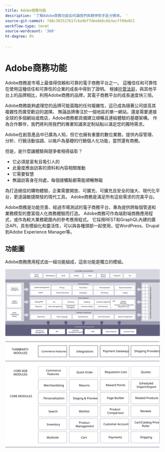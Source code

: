 ```yaml
---
title: Adobe商務功能
description: '了解Adobe商務功能如何讓我們與競爭對手區分開來。 '
source-git-commit: 748c302527617c6a9bf7d6e666c6b3acff89e021
workflow-type: tm+mt
source-wordcount: '360'
ht-degree: 0%

---
```



# Adobe商務功能

Adobe商務是市場上最值得信賴和可靠的電子商務平台之一。 這種信任和可靠性在使用這種信任和可靠性的企業的成長中得到了證明。 根據[托管法庭](https://hostingtribunal.com/blog/magento-statistics/#gref)，與其他平台上的品牌相比，利用Adobe商務的品牌，其電子商務平台的成長速度快三倍。

Adobe商務能夠處理您的品牌可能面臨的任何複雜性，這已成為隨著公司提高其複雜性而廣受歡迎的選擇。 無論品牌專注於一個地區的單一網站，還是需要連接全球的多個網站或商店，Adobe商務都具備建立順暢且連結體驗的基礎架構。 作為合作夥伴，我們將利用我們的專業知識來定制站點以滿足您的獨特需求。

Adobe在創意產品中已廣為人知，但它也擁有重要的數位業務，提供內容管理、分析、行銷活動協調、以帳戶為基礎的行銷個人化功能，當然還有商務。

但是，是什麼讓體驗與競爭者相得益彰？

- 它必須是富有且吸引人的
- 此量度應由訪客的資料和內容相關推動
- 它需要智慧
- 無論訪客身在何處，每個接觸點都需能順暢無礙

為打造絕佳的購物體驗，企業需要開放、可擴充、可擴充且安全的強大、現代化平台，更遑論敏捷開發的現代工具。 Adobe商務是滿足所有這些需求的完美平台。

Adobe商務是功能完善、經過市場測試的電子商務平台，專為提供跨每個管道和業務模型的豐富個人化商務體驗而打造。 Adobe商務可作為端對端商務應用程式，或作為較大業務範圍內的參考應用程式。 它採用REST和GraphQL內建的廣泛API，具有模組化和靈活性，可以與各種頭部一起使用，從WordPress、Drupal到Adobe Experience Manager等。

## 功能圖

Adobe商務應用程式由一組功能組成，這些功能是獨立的模組。

![Adobe商務功能圖](../../assets/playbooks/capabilities-map.svg)

![Adobe商務功能圖](../../assets/playbooks/capabilities-modules.svg)
